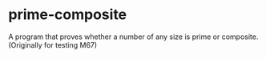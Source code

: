 # prime-composite
A program that proves whether a number of any size is prime or composite. (Originally for testing M67)
